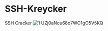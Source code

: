 # SSH-Kreycker
SSH Cracker
![1 UZj0aNcu68o7WC1gO5V5KQ](https://github.com/Netzknoten/SSH-Kreycker/assets/114874531/5914359c-8369-4197-814c-03bd1d4aef26)
